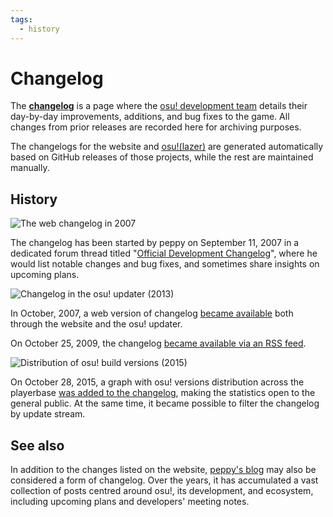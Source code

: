 ```yaml
---
tags:
  - history
---
```


# Changelog

<!-- for the purpose of learning the history through the Wayback Machine (https://web.archive.org/), the changelog is available at different URLs:
  - http://osu.ppy.sh/?p=changelog
  - http://osu.ppy.sh/p/changelog
--->

The **[changelog](https://osu.ppy.sh/home/changelog)** is a page where the [osu! development team](/wiki/People/Developers) details their day-by-day improvements, additions, and bug fixes to the game. All changes from prior releases are recorded here for archiving purposes.

The changelogs for the website and [osu!(lazer)](/wiki/Client/Release_stream/Lazer) are generated automatically based on GitHub releases of those projects, while the rest are maintained manually.

## History

<!-- TODO(TicClick): wrap the images in infoboxes -->

![](img/changelog-web-2007.png "The web changelog in 2007")

The changelog has been started by peppy on September 11, 2007 in a dedicated forum thread titled "[Official Development Changelog](https://osu.ppy.sh/community/forums/topics/15)", where he would list notable changes and bug fixes, and sometimes share insights on upcoming plans.

![](img/changelog-osume-2013.png "Changelog in the osu! updater (2013)")

In October, 2007, a web version of changelog [became available](https://osu.ppy.sh/community/forums/posts/2499) both through the website and the osu! updater.

On October 25, 2009, the changelog [became available via an RSS feed](https://osu.ppy.sh/community/forums/topics/19137).

![](img/build-propagation-graph-2015.png "Distribution of osu! build versions (2015)")

On October 28, 2015, a graph with osu! versions distribution across the playerbase [was added to the changelog](https://web.archive.org/web/20151103161516/http://osu.ppy.sh:80/p/changelog), making the statistics open to the general public. At the same time, it became possible to filter the changelog by update stream.

## See also

In addition to the changes listed on the website, [peppy's blog](https://blog.ppy.sh/) may also be considered a form of changelog. Over the years, it has accumulated a vast collection of posts centred around osu!, its development, and ecosystem, including upcoming plans and developers' meeting notes.
